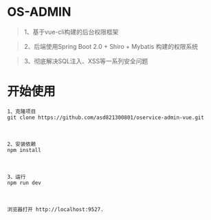 # OS-ADMIN

> 1、基于vue-cli构建的后台权限框架 <br>

> 2、后端使用Spring Boot 2.0 + Shiro + Mybatis 构建的权限系统

> 3、彻底解决SQL注入、XSS等一系列安全问题


# 开始使用




```
1、克隆项目
git clone https://github.com/asd821300801/oservice-admin-vue.git
```
<br>

```
2、安装依赖
npm install
```
<br>

```
3、运行
npm run dev
```
<br>

```
浏览器打开 http://localhost:9527.
```

<br>




